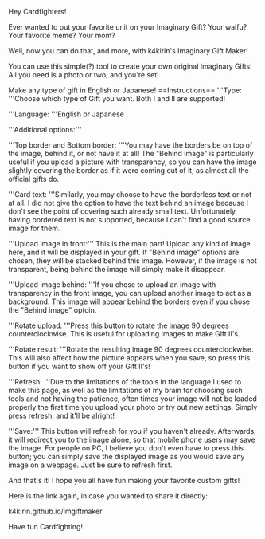 Hey Cardfighters!

Ever wanted to put your favorite unit on your Imaginary Gift? Your waifu? Your favorite meme? Your mom?

Well, now you can do that, and more, with k4kirin's Imaginary Gift Maker!

You can use this simple(?) tool to create your own original Imaginary Gifts! All you need is a photo or two, and you're set!

Make any type of gift in English or Japanese!
==Instructions==
'''Type: '''Choose which type of Gift you want. Both I and II are supported!

'''Language: '''English or Japanese

'''Additional options:'''

'''Top border and Bottom border: '''You may have the borders be on top of the image, behind it, or not have it at all! The "Behind image" is particularly useful if you upload a picture with transparency, so you can have the image slightly covering the border as if it were coming out of it, as almost all the official gifts do.

'''Card text: '''Similarly, you may choose to have the borderless text or not at all. I did not give the option to have the text behind an image because I don't see the point of covering such already small text. Unfortunately, having bordered text is not supported, because I can't find a good source image for them.

'''Upload image in front:''' This is the main part! Upload any kind of image here, and it will be displayed in your gift. If "Behind image" options are chosen, they will be stacked behind this image. However, if the image is not transparent, being behind the image will simply make it disappear.

'''Upload image behind: '''If you chose to upload an image with transparency in the front image, you can upload another image to act as a background. This image will appear behind the borders even if you chose the "Behind image" optoin.

'''Rotate upload: '''Press this button to rotate the image 90 degrees counterclockwise. This is useful for uploading images to make Gift II's.

'''Rotate result: '''Rotate the resulting image 90 degrees counterclockwise. This will also affect how the picture appears when you save, so press this button if you want to show off your Gift II's!

'''Refresh: '''Due to the limitations of the tools in the language I used to make this page, as well as the limitations of my brain for choosing such tools and not having the patience, often times your image will not be loaded properly the first time you upload your photo or try out new settings. Simply press refresh, and it'll be alright!

'''Save:''' This button will refresh for you if you haven't already. Afterwards, it will redirect you to the image alone, so that mobile phone users may save the image. For people on PC, I believe you don't even have to press this button; you can simply save the displayed image as you would save any image on a webpage. Just be sure to refresh first.


And that's it! I hope you all have fun making your favorite custom gifts!

Here is the link again, in case you wanted to share it directly:

k4kirin.github.io/imgiftmaker

Have fun Cardfighting!
